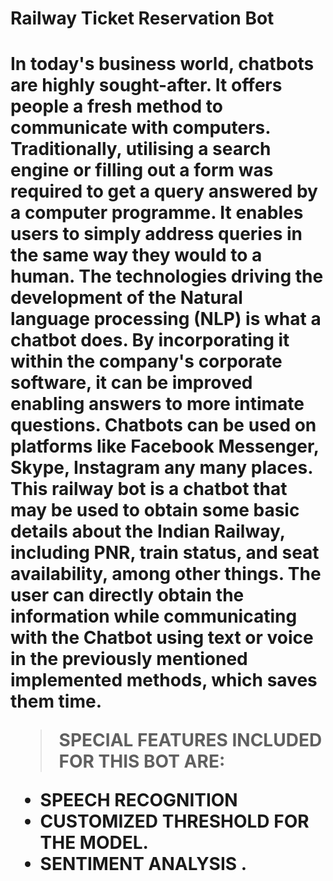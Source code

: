 <h1> Railway Ticket Reservation Bot <h1>
In today's business world, chatbots are highly sought-after. It offers people a fresh method to communicate with computers.
Traditionally, utilising a search engine or filling out a form was required to get a query answered by a computer programme. It enables users to simply address queries in the same way they would to a human. The technologies driving the development of the Natural language processing (NLP) is what a chatbot does. By incorporating it within the company's corporate software, it can be improved enabling answers to more intimate questions. Chatbots can be used on platforms like Facebook Messenger, Skype, Instagram any many places. This railway bot is a chatbot that may be used to obtain some basic details about the Indian Railway, including PNR, train status, and seat availability, among other things. The user can directly obtain the information while communicating with the Chatbot using text or voice in the previously mentioned implemented methods, which saves them time.
  
   >SPECIAL FEATURES INCLUDED FOR THIS BOT ARE:

  *  SPEECH RECOGNITION
  *  CUSTOMIZED THRESHOLD FOR THE MODEL. 
  *  SENTIMENT ANALYSIS .
